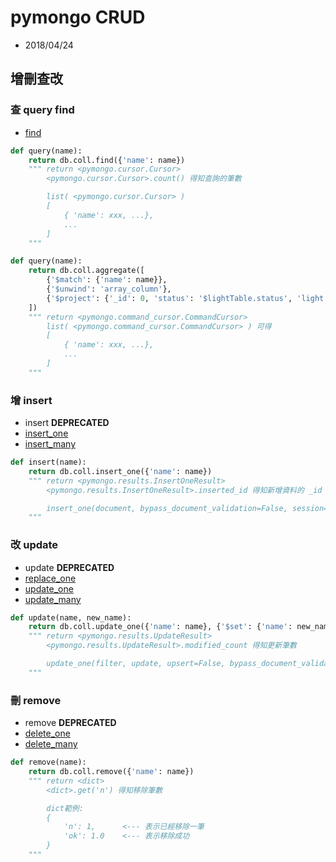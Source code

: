 # pymongo CRUD
- 2018/04/24


## 增刪查改

### 查 query find

- [find](https://api.mongodb.com/python/current/api/pymongo/collection.html?highlight=update_one#pymongo.collection.Collection.find)

```py
def query(name):
    return db.coll.find({'name': name})
    """ return <pymongo.cursor.Cursor>
        <pymongo.cursor.Cursor>.count() 得知查詢的筆數

        list( <pymongo.cursor.Cursor> )
        [
            { 'name': xxx, ...}, 
            ...
        ]
    """
```

```py
def query(name):
    return db.coll.aggregate([
        {'$match': {'name': name}},
        {'$unwind': 'array_column'},
        {'$project': {'_id': 0, 'status': '$lightTable.status', 'light': '$lightTable.light', 'color': '$lightTable.color'}},
    ])
    """ return <pymongo.command_cursor.CommandCursor>
        list( <pymongo.command_cursor.CommandCursor> ) 可得
        [
            { 'name': xxx, ...}, 
            ...
        ]
    """ 
```


### 增 insert

- insert  **DEPRECATED**
- [insert_one](https://api.mongodb.com/python/current/api/pymongo/collection.html?highlight=update_one#pymongo.collection.Collection.insert_one)
- [insert_many](https://api.mongodb.com/python/current/api/pymongo/collection.html?highlight=update_one#pymongo.collection.Collection.insert_many)

```py
def insert(name):
    return db.coll.insert_one({'name': name})
    """ return <pymongo.results.InsertOneResult>
        <pymongo.results.InsertOneResult>.inserted_id 得知新增資料的 _id

        insert_one(document, bypass_document_validation=False, session=None)
    """
```


### 改 update

- update **DEPRECATED**
- [replace_one](https://api.mongodb.com/python/current/api/pymongo/collection.html?highlight=update_one#pymongo.collection.Collection.replace_one)
- [update_one](https://api.mongodb.com/python/current/api/pymongo/collection.html?highlight=update_one#pymongo.collection.Collection.update_one)
- [update_many](https://api.mongodb.com/python/current/api/pymongo/collection.html?highlight=update_one#pymongo.collection.Collection.update_many)

```py
def update(name, new_name):
    return db.coll.update_one({'name': name}, {'$set': {'name': new_name}})
    """ return <pymongo.results.UpdateResult>
        <pymongo.results.UpdateResult>.modified_count 得知更新筆數

        update_one(filter, update, upsert=False, bypass_document_validation=False, collation=None, array_filters=None, session=None)
    """
```


### 刪 remove

- remove **DEPRECATED**
- [delete_one](https://api.mongodb.com/python/current/api/pymongo/collection.html?highlight=update_one#pymongo.collection.Collection.delete_one)
- [delete_many](https://api.mongodb.com/python/current/api/pymongo/collection.html?highlight=update_one#pymongo.collection.Collection.delete_many)

```py
def remove(name):
    return db.coll.remove({'name': name})
    """ return <dict>
        <dict>.get('n') 得知移除筆數

        dict範例:
        {
            'n': 1,      <--- 表示已經移除一筆
            'ok': 1.0    <--- 表示移除成功
        }
    """
```